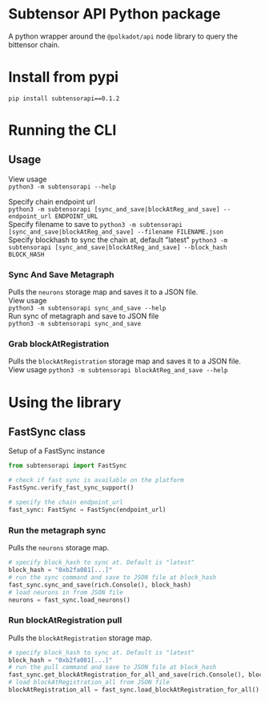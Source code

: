 # Subtensor API Python package
A python wrapper around the `@polkadot/api` node library to query the bittensor chain.
# Install from pypi
`pip install subtensorapi==0.1.2`  
# Running the CLI
## Usage
View usage  
`python3 -m subtensorapi --help`   
   
Specify chain endpoint url  
`python3 -m subtensorapi [sync_and_save|blockAtReg_and_save] --endpoint_url ENDPOINT_URL`     
Specify filename to save to
`python3 -m subtensorapi [sync_and_save|blockAtReg_and_save] --filename FILENAME.json`  
Specify blockhash to sync the chain at, default "latest"
`python3 -m subtensorapi [sync_and_save|blockAtReg_and_save] --block_hash BLOCK_HASH`  
### Sync And Save Metagraph
Pulls the `neurons` storage map and saves it to a JSON file.  
View usage  
`python3 -m subtensorapi sync_and_save --help`     
Run sync of metagraph and save to JSON file  
`python3 -m subtensorapi sync_and_save`      

### Grab blockAtRegistration
Pulls the `blockAtRegistration` storage map and saves it to a JSON file.  
View usage
`python3 -m subtensorapi blockAtReg_and_save --help`

# Using the library
## FastSync class
Setup of a FastSync instance
```python
from subtensorapi import FastSync

# check if fast sync is available on the platform
FastSync.verify_fast_sync_support() 

# specify the chain endpoint_url  
fast_sync: FastSync = FastSync(endpoint_url)
```  
### Run the metagraph sync  
Pulls the `neurons` storage map.  
```python
# specify block_hash to sync at. Default is "latest"
block_hash = "0xb2fa081[...]"
# run the sync command and save to JSON file at block_hash
fast_sync.sync_and_save(rich.Console(), block_hash)
# load neurons in from JSON file
neurons = fast_sync.load_neurons()
```

### Run blockAtRegistration pull
Pulls the `blockAtRegistration` storage map.  
```python
# specify block_hash to sync at. Default is "latest"
block_hash = "0xb2fa081[...]"
# run the pull command and save to JSON file at block_hash
fast_sync.get_blockAtRegistration_for_all_and_save(rich.Console(), block_hash)
# load blockAtRegistration_all from JSON file
blockAtRegistration_all = fast_sync.load_blockAtRegistration_for_all()
```